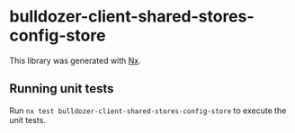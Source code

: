 # bulldozer-client-shared-stores-config-store

This library was generated with [Nx](https://nx.dev).

## Running unit tests

Run `nx test bulldozer-client-shared-stores-config-store` to execute the unit tests.
